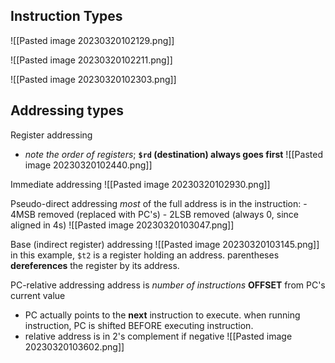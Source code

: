 ## Instruction Types
![[Pasted image 20230320102129.png]]

![[Pasted image 20230320102211.png]]

![[Pasted image 20230320102303.png]]

## Addressing types
Register addressing
- *note the order of registers*; **`$rd` (destination) always goes first**
![[Pasted image 20230320102440.png]]

Immediate addressing
![[Pasted image 20230320102930.png]]

Pseudo-direct addressing
  *most* of the full address is in the instruction:
	- 4MSB removed (replaced with PC's)
	- 2LSB removed (always 0, since aligned in 4s)
![[Pasted image 20230320103047.png]]

Base (indirect register) addressing
![[Pasted image 20230320103145.png]]
in this example, `$t2` is a register holding an address. parentheses **dereferences** the register by its address.

PC-relative addressing
address is *number of instructions* **OFFSET** from PC's current value
- PC actually points to the **next** instruction to execute. when running instruction, PC is shifted BEFORE executing instruction.
- relative address is in 2's complement if negative
![[Pasted image 20230320103602.png]]